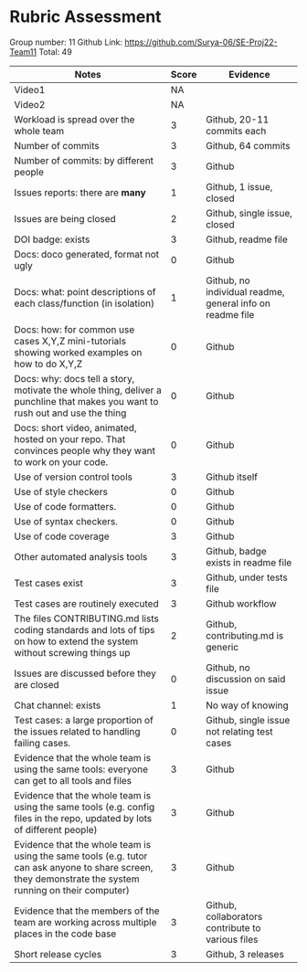 # Rubric Assessment
Group number: 11
Github Link: https://github.com/Surya-06/SE-Proj22-Team11
Total: 49

|Notes|Score|Evidence|
|-----|---------|---------|
|Video1|NA||
|Video2|NA|| 
|Workload is spread over the whole team|3|Github, 20-11 commits each|
|Number of commits|3|Github, 64 commits|
|Number of commits: by different people|3|Github|
|Issues reports: there are **many**|1|Github, 1 issue, closed|
|Issues are being closed|2|Github, single issue, closed|
|DOI badge: exists|3|Github, readme file|
|Docs: doco generated, format not ugly |0|Github|
|Docs: what: point descriptions of each class/function (in isolation) |1|Github, no individual readme, general info on readme file|
|Docs: how: for common use cases X,Y,Z mini-tutorials showing worked examples on how to do X,Y,Z|0|Github|
|Docs: why: docs tell a story, motivate the whole thing, deliver a punchline that makes you want to rush out and use the thing|0|Github|
|Docs: short video, animated, hosted on your repo. That convinces people why they want to work on your code.|0|Github|
|Use of version control tools|3|Github itself|
|Use of style checkers|0|Github|
|Use of code formatters. |0|Github|
|Use of syntax checkers. |0|Github|
|Use of code coverage|3|Github|
|Other automated analysis tools|3|Github, badge exists in readme file|
|Test cases exist|3|Github, under tests file|
|Test cases are routinely executed|3|Github workflow|
|The files CONTRIBUTING.md lists coding standards and lots of tips on how to extend the system without screwing things up|2|Github, contributing.md is generic|
|Issues are discussed before they are closed|0|Github, no discussion on said issue|
|Chat channel: exists|1|No way of knowing|
|Test cases: a large proportion of the issues related to handling failing cases.|0|Github, single issue not relating test cases|
|Evidence that the whole team is using the same tools: everyone can get to all tools and files|3|Github|
|Evidence that the whole team is using the same tools (e.g. config files in the repo, updated by lots of different people)|3|Github|
|Evidence that the whole team is using the same tools (e.g. tutor can ask anyone to share screen, they demonstrate the system running on their computer)|3|Github|
|Evidence that the members of the team are working across multiple places in the code base|3|Github, collaborators contribute to various files|
|Short release cycles |3|Github, 3 releases|


